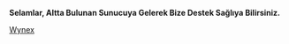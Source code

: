 **Selamlar, Altta Bulunan Sunucuya Gelerek Bize Destek Sağlıya Bilirsiniz.**

[Wynex](https://discord.gg/kZ6vjNExV2) 

